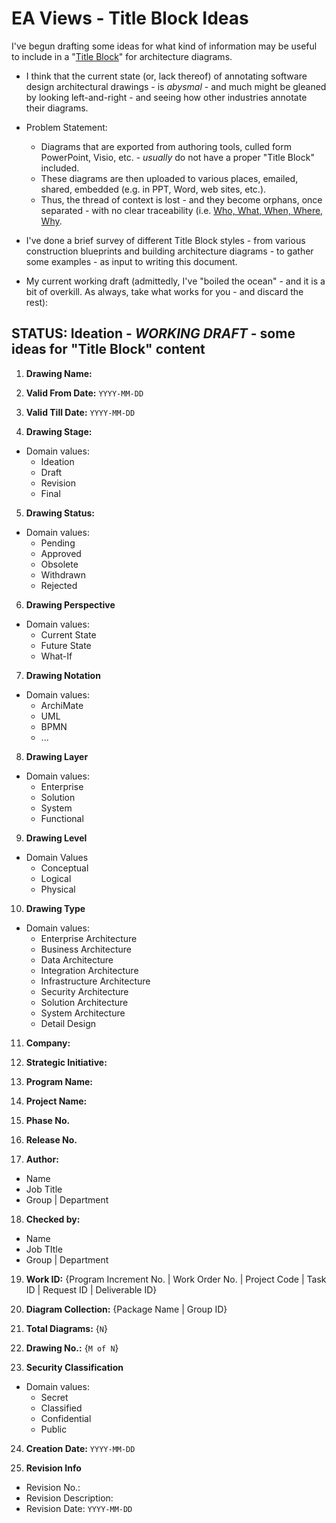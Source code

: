 
# EA Views - Title Block Ideas

I've begun drafting some ideas for what kind of information may be useful to include in a "[Title Block](https://en.wikipedia.org/wiki/Engineering_drawing#Title_block)" for architecture diagrams. 

- I think that the current state (or, lack thereof) of annotating software design architectural drawings - is *abysmal* - and much might be gleaned by looking left-and-right - and seeing how other industries annotate their diagrams. 

- Problem Statement:
  + Diagrams that are exported from authoring tools, culled form PowerPoint, Visio, etc.  - *usually* do not have a proper "Title Block" included.
  + These diagrams are then uploaded to various places, emailed, shared, embedded (e.g. in PPT, Word, web sites, etc.).
  + Thus, the thread of context is lost - and they become orphans, once separated - with no clear traceability (i.e.  [Who, What, When, Where, Why](https://en.wikipedia.org/wiki/Five_Ws).
   
- I've done a brief survey of different Title Block styles - from various construction blueprints and building architecture diagrams - to gather some examples - as input to writing this document. 

- My current working draft (admittedly, I've "boiled the ocean" - and it is a bit of overkill. As always, take what works for you - and discard the rest): 

 

## STATUS: Ideation - *WORKING DRAFT* - some ideas for "Title Block" content

1. **Drawing Name:**

2. **Valid From Date:** ```YYYY-MM-DD```
3. **Valid Till Date:** ```YYYY-MM-DD```

4. **Drawing Stage:**
- Domain values:
  + Ideation
  + Draft
  + Revision
  + Final

5. **Drawing Status:**
- Domain values:
  + Pending
  + Approved
  + Obsolete
  + Withdrawn
  + Rejected

6. **Drawing Perspective**
- Domain values:
  + Current State
  + Future State
  + What-If

7. **Drawing Notation**
- Domain values:
  + ArchiMate
  + UML
  + BPMN
  + ...

8. **Drawing Layer**
- Domain values:
  + Enterprise 
  + Solution
  + System
  + Functional

9. **Drawing Level**
- Domain Values
  + Conceptual
  + Logical
  + Physical

10. **Drawing Type**
- Domain values:
  + Enterprise Architecture
  + Business Architecture 
  + Data Architecture 
  + Integration Architecture
  + Infrastructure Architecture
  + Security Architecture
  + Solution Architecture
  + System Architecture
  + Detail Design

11. **Company:**

12. **Strategic Initiative:**

13. **Program Name:**

14. **Project Name:**

15. **Phase No.**

16. **Release No.**

17. **Author:**
- Name
- Job Title
- Group | Department

18. **Checked by:**
- Name
- Job TItle
-  Group | Department

19. **Work ID:** {Program Increment No. | Work Order No. | Project Code | Task ID | Request ID | Deliverable ID}

20. **Diagram Collection:** {Package Name | Group ID}

21. **Total Diagrams:**  {```N```}

22. **Drawing No.:** {```M of N```}

23. **Security Classification**
- Domain values:
  + Secret
  + Classified
  + Confidential
  + Public

24. **Creation Date:** ```YYYY-MM-DD```

25. **Revision Info**
- Revision No.: 
- Revision Description: 
- Revision Date: ```YYYY-MM-DD```


